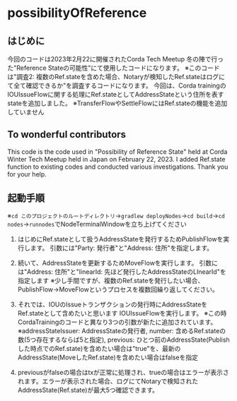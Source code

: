 # possibilityOfReference

## はじめに
今回のコードは2023年2月22に開催されたCorda Tech Meetup 冬の陣で行った"Reference Stateの可能性"にて使用したコードになります。
※このコードは"調査2: 複数のRef.stateを含めた場合、Notaryが検知したRef.stateはログにて全て確認できるか"を調査するコードになります。
今回は、Corda trainingのIOUIssueFlowに関する処理にRef.stateとしてAddressStateという住所を表すstateを追加しました。
※TransferFlowやSettleFlowにはRef.stateの機能を追加していません

## To wonderful contributors
This code is the code used in "Possibility of Reference State" held at Corda Winter Tech Meetup held in Japan on February 22, 2023.
I added Ref.state function to existing codes and conducted various investigations.
Thank you for your help.


## 起動手順
※```cd このプロジェクトのルートディレクトリ```→```gradlew deployNodes```→```cd build```→```cd nodes```→```runnodes```でNodeTerminalWindowを立ち上げてください
1. はじめにRef.stateとして扱うAddressStateを発行するためPublishFlowを実行します。
   引数には"Party: 発行者"と"Address: 住所"を指定します。
   
2. 続いて、AddressStateを更新するためMoveFlowを実行します。
   引数には"Address: 住所"と"linearId: 先ほど発行したAddressStateのLInearId"を指定します
   ※少し手間ですが、複数のRef.stateを発行したい場合、PublishFlow→MoveFlowというプロセスを複数回繰り返してください。
   
3. それでは、IOUのIssueトランザクションの発行時にAddressStateをRef.stateとして含めたいと思います
   IOUIssueFlowを実行します。
   ※この時CordaTrainingのコードと異なり3つの引数が新たに追加されています。
   ※addressStateIssuer: AddressStateの発行者, number: 含めるRef.stateの数(5つ存在するならば5と指定), previous: ひとつ前のAddressState(Publishした時点でのRef.state)を含めたい場合は"true"を、最新のAddressState(MoveしたRef.state)を含めたい場合はfalseを指定
   
4. previousがfalseの場合はtxが正常に処理され、trueの場合はエラーが表示されます。エラーが表示された場合、ログにてNotaryで検知されたAddressState(Ref.state)が最大5つ確認できます。
